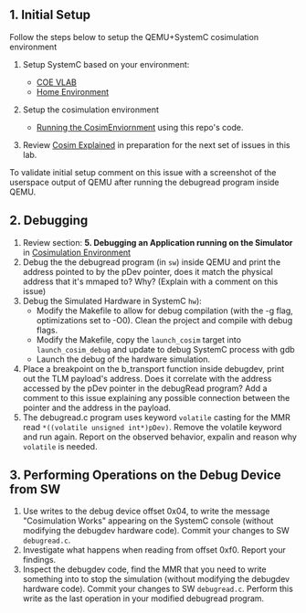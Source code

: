 ## 1. Initial Setup 

Follow the steps below to setup the QEMU+SystemC cosimulation environment

1. Setup SystemC based on your environment: 

    - [COE VLAB](https://neu-ece-7368.github.io/COEEnvironment.html#21-systemc)
    - [Home Environment](https://neu-ece-7368.github.io/EnvironmentHome.html#21-systemc)

2. Setup the cosimulation environment 
    - [Running the CosimEnviornment](https://neu-ece-7368.github.io/SystemCCosimulation.html) using this repo's code.

3. Review [Cosim Explained](https://neu-ece-7368.github.io/SystemCCosimWalkThrough.html) in preparation for the next set of issues in this lab.

To validate initial setup comment on this issue with a screenshot of the userspace output of QEMU after running the debugread program inside QEMU.

## 2. Debugging

1. Review section: **5. Debugging an Application running on the Simulator** in [Cosimulation Environment](https://neu-ece-7368.github.io/ARMXCompSim#5-debugging-an-application-running-on-the-simulator)
2. Debug the the debugread program (in `sw`) inside QEMU and print the address pointed to by the pDev pointer, does it match the physical address that it's mmaped to? Why? (Explain with a comment on this issue)
3. Debug the Simulated Hardware in SystemC `hw`):
    - Modify the Makefile to allow for debug compilation (with the -g flag, optimizations set to -O0). Clean the project and compile with debug flags. 
    - Modify the Makefile, copy the `launch_cosim` target into `launch_cosim_debug` and update to debug SystemC process with gdb 
    - Launch the debug of the hardware simulation. 
4. Place a breakpoint on the b_transport function inside debugdev, print out the TLM payload's address. Does it correlate with the address accessed by the pDev pointer in the debugRead program? Add a comment to this issue explaining any possible connection between the pointer and the address in the payload.
5. The debugread.c program uses keyword ```volatile``` casting for the MMR read  ```*((volatile unsigned int*)pDev)```. Remove the volatile keyword and run again. Report on the observed behavior, expalin and reason why `volatile` is needed.   

## 3. Performing Operations on the Debug Device from SW

1. Use writes to the debug device offset 0x04, to write the message "Cosimulation Works" appearing on the SystemC console (without modifying the debugdev hardware code). Commit your changes to SW `debugread.c`.
2. Investigate what happens when reading from offset 0xf0. Report your findings. 
3. Inspect the debugdev code, find the MMR that you need to write something into to stop the simulation (without modifying the debugdev hardware code). Commit your changes to SW `debugread.c`. Perform this write as the last operation in your modified debugread program.


